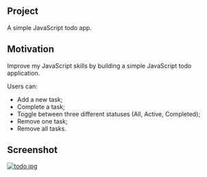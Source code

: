 ## Project 
A simple JavaScript todo app.

## Motivation
Improve my JavaScript skills by building a simple JavaScript todo application. 

Users can:
<br/>
- Add a new task;
- Complete a task;
- Toggle between three different statuses (All, Active, Completed);
- Remove one task;
- Remove all tasks.

## Screenshot
[![todo.jpg](https://i.postimg.cc/wv71fq1g/todo.jpg)](https://postimg.cc/xJVjqSG4)
